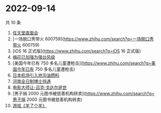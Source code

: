 # 2022-09-14

共 10 条

<!-- BEGIN -->
<!-- 最后更新时间 Wed Sep 14 2022 06:10:49 GMT+0800 (China Standard Time) -->

1. [任天堂直面会](https://www.zhihu.com/search?q=任天堂直面会)
1. [一场脱口秀带火 600759](https://www.zhihu.com/search?q=一场脱口秀带火 600759)
1. [iOS 16 正式版](https://www.zhihu.com/search?q=iOS 16 正式版)
1. [梅花已加强为强台风级](https://www.zhihu.com/search?q=梅花已加强为强台风级)
1. [美国今年已有 750 多名儿童遭枪击](https://www.zhihu.com/search?q=美国今年已有 750 多名儿童遭枪击)
1. [日本机场引入地沟油燃料](https://www.zhihu.com/search?q=日本机场引入地沟油燃料)
1. [河南全日制博士待遇](https://www.zhihu.com/search?q=河南全日制博士待遇)
1. [电影大师让-吕克·戈达尔逝世](https://www.zhihu.com/search?q=电影大师让-吕克·戈达尔逝世)
1. [男子捐 2000 元图书被慈善机构转卖](https://www.zhihu.com/search?q=男子捐 2000 元图书被慈善机构转卖)
1. [游戏《羊了个羊》](https://www.zhihu.com/search?q=游戏《羊了个羊》)

<!-- END -->
